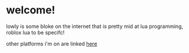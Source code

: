 # welcome!
lowly is some bloke on the internet that is pretty mid at lua programming, roblox lua to be specifc!

other platforms i'm on are linked [here](lowlytv.carrd.co)
